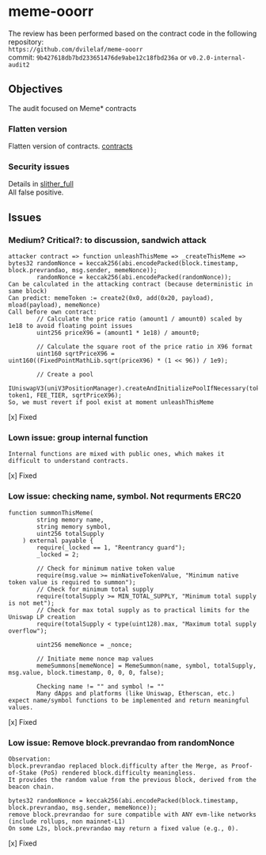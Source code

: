 # meme-ooorr
The review has been performed based on the contract code in the following repository:<br>
`https://github.com/dvilelaf/meme-ooorr` <br>
commit: `9b427618db7bd233651476de9abe12c18fbd236a` or `v0.2.0-internal-audit2` <br>

## Objectives
The audit focused on Meme* contracts <BR>

### Flatten version
Flatten version of contracts. [contracts](https://github.com/dvilelaf/meme-ooorr/blob/main/audits/internal3/analysis/contracts)

### Security issues
Details in [slither_full](https://github.com/dvilelaf/meme-ooorr/blob/main/audits/internal3/analysis/slither_full.txt) <br>
All false positive.

## Issues
### Medium? Critical?: to discussion, sandwich attack
```
attaсker contract => function unleashThisMeme => _createThisMeme => 
bytes32 randomNonce = keccak256(abi.encodePacked(block.timestamp, block.prevrandao, msg.sender, memeNonce));
        randomNonce = keccak256(abi.encodePacked(randomNonce));
Can be calculated in the attacking contract (because deterministic in same block)
Can predict: memeToken := create2(0x0, add(0x20, payload), mload(payload), memeNonce)
Call before own contract:
        // Calculate the price ratio (amount1 / amount0) scaled by 1e18 to avoid floating point issues
        uint256 priceX96 = (amount1 * 1e18) / amount0;

        // Calculate the square root of the price ratio in X96 format
        uint160 sqrtPriceX96 = uint160((FixedPointMathLib.sqrt(priceX96) * (1 << 96)) / 1e9);

        // Create a pool
        IUniswapV3(uniV3PositionManager).createAndInitializePoolIfNecessary(token0, token1, FEE_TIER, sqrtPriceX96);
So, we must revert if pool exist at moment unleashThisMeme        
```
[x] Fixed

### Lown issue: group internal function
```
Internal functions are mixed with public ones, which makes it difficult to understand contracts.
```
[x] Fixed

### Low issue: checking name, symbol. Not requrments ERC20
```
function summonThisMeme(
        string memory name,
        string memory symbol,
        uint256 totalSupply
    ) external payable {
        require(_locked == 1, "Reentrancy guard");
        _locked = 2;

        // Check for minimum native token value
        require(msg.value >= minNativeTokenValue, "Minimum native token value is required to summon");
        // Check for minimum total supply
        require(totalSupply >= MIN_TOTAL_SUPPLY, "Minimum total supply is not met");
        // Check for max total supply as to practical limits for the Uniswap LP creation
        require(totalSupply < type(uint128).max, "Maximum total supply overflow");

        uint256 memeNonce = _nonce;

        // Initiate meme nonce map values
        memeSummons[memeNonce] = MemeSummon(name, symbol, totalSupply, msg.value, block.timestamp, 0, 0, 0, false);

        Checking name != "" and symbol != ""
        Many dApps and platforms (like Uniswap, Etherscan, etc.) expect name/symbol functions to be implemented and return meaningful values.
```
[x] Fixed

### Low issue: Remove block.prevrandao from randomNonce
```
Observation:
block.prevrandao replaced block.difficulty after the Merge, as Proof-of-Stake (PoS) rendered block.difficulty meaningless.
It provides the random value from the previous block, derived from the beacon chain.

bytes32 randomNonce = keccak256(abi.encodePacked(block.timestamp, block.prevrandao, msg.sender, memeNonce));
remove block.prevrandao for sure compatible with ANY evm-like networks (include rollups, non mainnet-L1)
On some L2s, block.prevrandao may return a fixed value (e.g., 0). 
```
[x] Fixed

